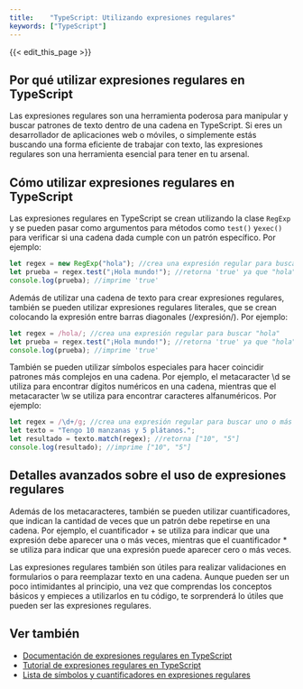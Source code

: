 ```yaml
---
title:    "TypeScript: Utilizando expresiones regulares"
keywords: ["TypeScript"]
---
```


{{< edit_this_page >}}

## Por qué utilizar expresiones regulares en TypeScript

Las expresiones regulares son una herramienta poderosa para manipular y buscar patrones de texto dentro de una cadena en TypeScript. Si eres un desarrollador de aplicaciones web o móviles, o simplemente estás buscando una forma eficiente de trabajar con texto, las expresiones regulares son una herramienta esencial para tener en tu arsenal.

## Cómo utilizar expresiones regulares en TypeScript

Las expresiones regulares en TypeScript se crean utilizando la clase ```RegExp``` y se pueden pasar como argumentos para métodos como ```test()``` y```exec()``` para verificar si una cadena dada cumple con un patrón específico. Por ejemplo:

```TypeScript
let regex = new RegExp("hola"); //crea una expresión regular para buscar "hola"
let prueba = regex.test("¡Hola mundo!"); //retorna 'true' ya que "hola" se encuentra en la cadena
console.log(prueba); //imprime 'true'
```

Además de utilizar una cadena de texto para crear expresiones regulares, también se pueden utilizar expresiones regulares literales, que se crean colocando la expresión entre barras diagonales (/expresión/). Por ejemplo:

```TypeScript
let regex = /hola/; //crea una expresión regular para buscar "hola"
let prueba = regex.test("¡Hola mundo!"); //retorna 'true' ya que "hola" se encuentra en la cadena
console.log(prueba); //imprime 'true'
```

También se pueden utilizar símbolos especiales para hacer coincidir patrones más complejos en una cadena. Por ejemplo, el metacaracter \d se utiliza para encontrar dígitos numéricos en una cadena, mientras que el metacaracter \w se utiliza para encontrar caracteres alfanuméricos. Por ejemplo:

```TypeScript
let regex = /\d+/g; //crea una expresión regular para buscar uno o más dígitos numéricos
let texto = "Tengo 10 manzanas y 5 plátanos.";
let resultado = texto.match(regex); //retorna ["10", "5"]
console.log(resultado); //imprime ["10", "5"]
```

## Detalles avanzados sobre el uso de expresiones regulares

Además de los metacaracteres, también se pueden utilizar cuantificadores, que indican la cantidad de veces que un patrón debe repetirse en una cadena. Por ejemplo, el cuantificador + se utiliza para indicar que una expresión debe aparecer una o más veces, mientras que el cuantificador * se utiliza para indicar que una expresión puede aparecer cero o más veces.

Las expresiones regulares también son útiles para realizar validaciones en formularios o para reemplazar texto en una cadena. Aunque pueden ser un poco intimidantes al principio, una vez que comprendas los conceptos básicos y empieces a utilizarlos en tu código, te sorprenderá lo útiles que pueden ser las expresiones regulares.

## Ver también

- [Documentación de expresiones regulares en TypeScript](https://www.typescriptlang.org/docs/handbook/regular-expressions.html)
- [Tutorial de expresiones regulares en TypeScript](https://www.tutorialspoint.com/typescript/typescript_regular_expressions.htm)
- [Lista de símbolos y cuantificadores en expresiones regulares](https://www.w3schools.com/jsref/jsref_obj_regexp.asp)